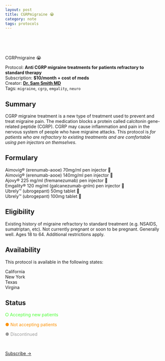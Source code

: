 ```yaml
---
layout: post
title: CGRPmigraine 😭
category: note
tags: protocols
---
```

<br>
<br>
<br>
<p class="largetype">CGRPmigraine 😭 </p>

Protocol: **Anti CGRP migraine treatments for patients refractory to standard therapy**  
Subscription: **$10/month + cost of meds**    
Creator: **[Dr. Sam Smith MD](https://github.com/sparanoid/almace-scaffolding)**  
Tags: `migraine`, `cgrp`, `emgality`, `neuro`  

## Summary

CGRP migraine treatment is a new type of treatment used to prevent and treat migraine pain. The medication blocks a protein called calcitonin gene-related peptide (CGRP). CGRP may cause inflammation and pain in the nervous system of people who have migraine attacks. This protocol is *for patients who are refractory to existing treatments and are comfortable using pen injectors on themselves*.

## Formulary 

Aimovig® (erenumab-aooe) 70mg/ml pen injector 💉  
Aimovig® (erenumab-aooe) 140mg/ml pen injector 💉  
Ajovy® 225 mg/ml (fremanezumab) pen injector 💉  
Emgality® 120 mg/ml (galcanezumab-gnlm) pen injector 💉  
Ubrely™ (ubrogepant) 50mg tablet 💊  
Ubrely™ (ubrogepant) 100mg tablet 💊  

## Eligibility 

Existing history of migraine refractory to standard treatment (e.g. NSAIDS, sumatriptan, etc). Not currently pregnant or soon to be pregnant. Generally well. Ages 18 to 64. Additional restrictions apply. 

## Availability

This protocol is available in the following states:

California  
New York  
Texas  
Virgina  

## Status

<p style="color: #4AFF33">⭘ Accepting new patients</p>

<p style="color: #fc9003">● Not accepting patients</p>

<p style="color: #999999">● Discontinued</p>

<br>
<p class="largetype">
  <a href="{{ '/getting-started.html' | relative_url }}">Subscribe →</a>
</p>
